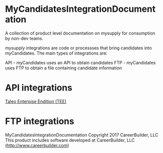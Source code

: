 # MyCandidatesIntegrationDocumentation
A collection of product level documentation on mysupply for consumption by non-dev teams.

mysupply integrations are code or processses that bring candidates into myCandidates. The main types of integrations are:

API - myCandidates uses an API to obtain candidates
FTP - myCandidates uses FTP to obtain a file containing candidate information

# API integrations
[Taleo Enterpise Endition (TEE)](TEE.md)
# FTP integrations

MyCandidatesIntegrationDocumentation
Copyright 2017 CareerBuilder, LLC
This product includes software developed at CareerBuilder, LLC (http://www.careerbuilder.com)
